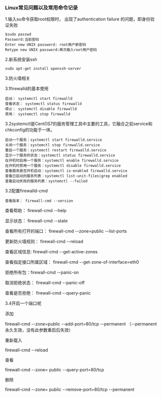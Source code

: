 ### Linux常见问题以及常用命令记录

1.输入su命令获取root权限时， 出现了authentication failure 的问题，即身份验证失败

```
$sudo passwd
Password:当前密码
Enter new UNIX password: root用户新密码
Retype new UNIX password:再次输入root用户密码
```

2.新系统安装ssh

```
sudo apt-get install openssh-server
```

3.防火墙相关

3.1firewalld的基本使用

```
启动： systemctl start firewalld
查看状态： systemctl status firewalld
停止： systemctl disable firewalld
禁用： systemctl stop firewalld
```

3.2systemctl是CentOS7的服务管理工具中主要的工具，它融合之前service和chkconfig的功能于一体。

```
启动一个服务：systemctl start firewalld.service
关闭一个服务：systemctl stop firewalld.service
重启一个服务：systemctl restart firewalld.service
显示一个服务的状态：systemctl status firewalld.service
在开机时启用一个服务：systemctl enable firewalld.service
在开机时禁用一个服务：systemctl disable firewalld.service
查看服务是否开机启动：systemctl is-enabled firewalld.service
查看已启动的服务列表：systemctl list-unit-files|grep enabled
查看启动失败的服务列表：systemctl --failed
```

3.2配置firewalld-cmd

    查看版本： firewall-cmd --version

查看帮助： firewall-cmd --help

显示状态： firewall-cmd --state

查看所有打开的端口： firewall-cmd --zone=public --list-ports

更新防火墙规则： firewall-cmd --reload

查看区域信息:  firewall-cmd --get-active-zones

查看指定接口所属区域： firewall-cmd --get-zone-of-interface=eth0

拒绝所有包：firewall-cmd --panic-on

取消拒绝状态： firewall-cmd --panic-off

查看是否拒绝： firewall-cmd --query-panic

3.4开启一个端口呢

添加

firewall-cmd --zone=public --add-port=80/tcp --permanent    （--permanent永久生效，没有此参数重启后失效）

重新载入

firewall-cmd --reload

查看

firewall-cmd --zone= public --query-port=80/tcp

删除

firewall-cmd --zone= public --remove-port=80/tcp --permanent

